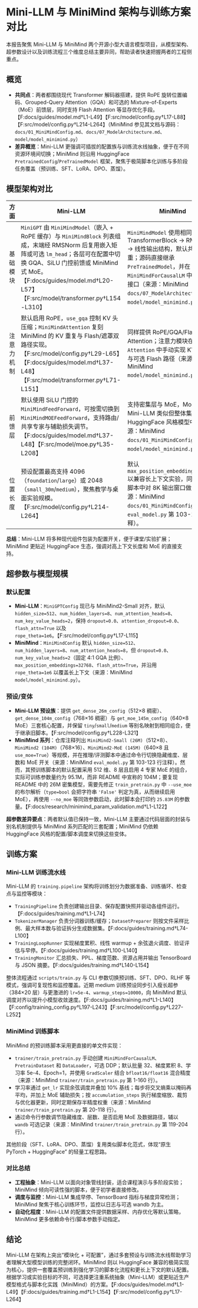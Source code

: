 # Mini-LLM 与 MiniMind 架构与训练方案对比

本报告聚焦 Mini-LLM 与 MiniMind 两个开源小型大语言模型项目，从模型架构、超参数设计以及训练流程三个维度总结主要异同，帮助读者快速把握两者的工程侧重点。

## 概览

- **共同点**：两者都围绕现代 Transformer 解码器搭建，提供 RoPE 旋转位置编码、Grouped-Query Attention（GQA）和可选的 Mixture-of-Experts（MoE）前馈层，同时支持 Flash Attention 等显存优化手段。【F:docs/guides/model.md†L1-L49】【F:src/model/config.py†L17-L88】【F:src/model/config.py†L214-L264】（MiniMind 参见其文档与源码：`docs/01_MiniMindConfig.md`、`docs/07_ModelArchitecture.md`、`model/model_minimind.py`）
- **差异概览**：Mini-LLM 更强调可插拔的配置族与训练流水线抽象，便于在不同资源环境间切换；MiniMind 则沿用 HuggingFace `PretrainedConfig`/`PreTrainedModel` 框架，聚焦于极简脚本化训练与多阶段任务覆盖（预训练、SFT、LoRA、DPO、蒸馏）。

## 模型架构对比

| 方面 | Mini-LLM | MiniMind |
| --- | --- | --- |
| 基础模块 | `MiniGPT` 由 `MiniMindModel`（嵌入 + RoPE 缓存）与 `MiniMindBlock` 列表组成，末端经 RMSNorm 后复用嵌入矩阵或可选 `lm_head`；各层可在配置中切换 GQA、SiLU 门控前馈或 MiniMind 式 MoE。【F:docs/guides/model.md†L20-L57】【F:src/model/transformer.py†L154-L310】 | `MiniMindModel` 使用相同的嵌入 → TransformerBlock → RMSNorm → 线性输出结构，默认共享嵌入权重；源码直接继承 `PreTrainedModel`，并在 `MiniMindForCausalLM` 中封装推理接口（来源：MiniMind `docs/07_ModelArchitecture.md`、`model/model_minimind.py`）。 |
| 注意力机制 | 默认启用 RoPE，`use_gqa` 控制 KV 头压缩；`MiniMindAttention` 复刻 MiniMind 的 KV 重复与 Flash/遮罩双路径实现。【F:src/model/config.py†L29-L65】【F:docs/guides/model.md†L37-L48】【F:src/model/transformer.py†L71-L151】 | 同样提供 RoPE/GQA/Flash Attention；注意力模块在 `Attention` 中手动实现 KV repeat 与可选 Flash 路径（来源：MiniMind `model/model_minimind.py`）。 |
| 前馈层 | 默认使用 SiLU 门控的 `MiniMindFeedForward`，可按需切换到 `MiniMindMOEFeedForward`，支持路由/共享专家与辅助损失调节。【F:docs/guides/model.md†L37-L48】【F:src/model/moe.py†L35-L208】 | 支持密集层与 MoE，MoE 参数与 Mini-LLM 类似但整体集成在 HuggingFace 风格模型中（来源：MiniMind `docs/01_MiniMindConfig.md`、`model/model_minimind.py`）。 |
| 位置长度 | 预设配置最高支持 4096（`foundation`/`large`）或 2048（`small_30m`/`medium`），聚焦教学与桌面实验规模。【F:src/model/config.py†L214-L264】 | 默认 `max_position_embeddings=32768` 以兼容长上下文实验，同时在推理脚本中对 8K 输出窗口做限制（来源：MiniMind `docs/01_MiniMindConfig.md`、`eval_model.py` 第 103-123 行注释）。 |

**总结**：Mini-LLM 将多种现代组件包装为配置开关，便于课堂/实验扩展；MiniMind 更贴近 HuggingFace 生态，强调对高上下文长度和 MoE 的直接支持。

## 超参数与模型规模

### 默认配置

- **Mini-LLM**：`MiniGPTConfig` 现已与 MiniMind2-Small 对齐，默认 `hidden_size=512`、`num_hidden_layers=8`、`num_attention_heads=8`、`num_key_value_heads=2`，保持 `dropout=0.0`、`attention_dropout=0.0`、`flash_attn=True` 以及 `rope_theta=1e6`。【F:src/model/config.py†L17-L115】
- **MiniMind**：`MiniMindConfig` 默认 `hidden_size=512`、`num_hidden_layers=8`、`num_attention_heads=8`，但 `dropout=0.0`、`num_key_value_heads=2`（固定 4:1 GQA 比例）、`max_position_embeddings=32768`、`flash_attn=True`，并沿用 `rope_theta=1e6` 以覆盖长上下文（来源：MiniMind `model/model_minimind.py`）。

### 预设/变体

- **Mini-LLM 预设族**：提供 `get_dense_26m_config`（512×8 稠密）、`get_dense_104m_config`（768×16 稠密）与 `get_moe_145m_config`（640×8 MoE）三套核心配置，并保留 `tiny`/`small`/`medium` 等别名映射到相同组合，便于继承旧脚本。【F:src/model/config.py†L228-L321】
- **MiniMind 系列**：仓库注释列出 `MiniMind2-Small (26M)`（512×8）、`MiniMind2 (104M)`（768×16）、`MiniMind2-MoE (145M)`（640×8 且 `use_moe=True`）等规模，并在推理/评测脚本中通过命令行切换隐藏维度、层数和 MoE 开关（来源：MiniMind `eval_model.py` 第 103-123 行注释）。然而，其预训练脚本的默认配置采用 512 维、8 层且启用 4 专家 MoE 的组合，实际可训练参数量约为 95.1M，而非 README 中宣称的 104M；要复现 README 中的 26M 密集模型，需要先修正 `train_pretrain.py` 中 `--use_moe` 的布尔解析（`type=bool` 会把字符串 `'False'` 判定为真，从而继续启用 MoE），再使用 `--no_moe` 等同效参数启动，此时脚本会打印约 `25.83M` 的参数量。【F:docs/research/minimind_param_validation.md†L1-L122】

**超参数差异要点**：两者默认值已保持一致，Mini-LLM 主要通过代码层面的封装与别名机制提供与 MiniMind 系列匹配的三套配置；MiniMind 仍依赖 HuggingFace 风格的配置/脚本调度来切换这些变体。

## 训练方案

### Mini-LLM 训练流水线

Mini-LLM 的 `training.pipeline` 架构将训练划分为数据准备、训练循环、检查点与监控等模块：

- `TrainingPipeline` 负责创建输出目录、保存配置快照并驱动各组件运行。【F:docs/guides/training.md†L1-L74】
- `TokenizerManager` 负责分词器训练/缓存；`DatasetPreparer` 则按文件采样比例、最大样本数与验证拆分生成数据集。【F:docs/guides/training.md†L74-L100】
- `TrainingLoopRunner` 实现梯度累积、线性 warmup + 余弦退火调度、验证评估与早停。【F:docs/guides/training.md†L100-L140】
- `TrainingMonitor` 汇总损失、PPL、梯度范数、资源占用并输出 TensorBoard 与 JSON 摘要。【F:docs/guides/training.md†L140-L154】

整体流程通过 `scripts/train.py` 与 CLI 参数切换预训练、SFT、DPO、RLHF 等模式，强调可复现性和监控覆盖。近期 medium 训练预设同步引入瘦长超参（384×20 层）与更激进的 `lr=5e-4`、`warmup_steps=10000`，向 MiniMind 默认调度对齐以提升小模型收敛速度。【F:docs/guides/training.md†L1-L140】【F:config/training_config.py†L197-L243】【F:src/model/config.py†L227-L252】

### MiniMind 训练脚本

MiniMind 的预训练脚本采用更直接的单文件实现：

- `trainer/train_pretrain.py` 手动创建 `MiniMindForCausalLM`、`PretrainDataset` 和 `DataLoader`，可选 DDP；默认批量 32、梯度累积 8、学习率 5e-4、Epoch=1，并使用 `GradScaler` 结合 `bfloat16/float16` 混合精度（来源：MiniMind `trainer/train_pretrain.py` 第 1-160 行）。
- 学习率通过 `get_lr` 实现余弦调度并叠加 10% 基线；每步将交叉熵乘以掩码再平均，并加上 MoE 辅助损失；按 `accumulation_steps` 执行梯度缩放、裁剪与优化器更新，同时定期保存半精度权重（来源：MiniMind `trainer/train_pretrain.py` 第 20-118 行）。
- 通过命令行参数调节隐藏维度、层数、是否启用 MoE 及数据路径，辅以 `wandb` 可选记录（来源：MiniMind `trainer/train_pretrain.py` 第 119-204 行）。

其他阶段（SFT、LoRA、DPO、蒸馏）复用类似脚本化范式，体现“原生 PyTorch + HuggingFace” 的轻量工程思路。

### 对比总结

- **工程抽象**：Mini-LLM 以面向对象管线封装，适合课程演示与多阶段实验；MiniMind 倾向可读性强的脚本，便于初学者直接修改。
- **调度与监控**：Mini-LLM 集成早停、TensorBoard 指标与梯度异常检测；MiniMind 聚焦于核心训练环节，监控以日志与可选 wandb 为主。
- **自动化程度**：Mini-LLM 的配置文件提供数据采样、内存优化等默认策略，MiniMind 更多依赖命令行/脚本参数手动指定。

## 结论

Mini-LLM 在架构上突出“模块化 + 可配置”，通过多套预设与训练流水线帮助学习者理解大型模型训练的完整闭环。MiniMind 则以 HuggingFace 兼容的极简实现为核心，提供一套覆盖预训练到强化学习的脚本化流程和更长上下文的默认配置。根据学习或实验目标的不同，可选择更注重系统抽象（Mini-LLM）或更贴近生产模型格式与脚本化实践（MiniMind）的方案。【F:docs/guides/model.md†L1-L49】【F:docs/guides/training.md†L1-L154】【F:src/model/config.py†L17-L264】
